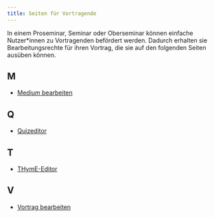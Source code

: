 ```yaml
---
title: Seiten für Vortragende
---
```


In einem Proseminar, Seminar oder Oberseminar können einfache Nutzer\*innen zu Vortragenden befördert werden. Dadurch erhalten sie Bearbeitungsrechte für ihren Vortrag, die sie auf den folgenden Seiten   ausüben können.

## M
* [Medium bearbeiten](ed-edit-medium)

## Q
* [Quizeditor](quiz-editor)

## T
* [THymE-Editor](thyme-editor)

## V
* [Vortrag bearbeiten](edit-talk)
